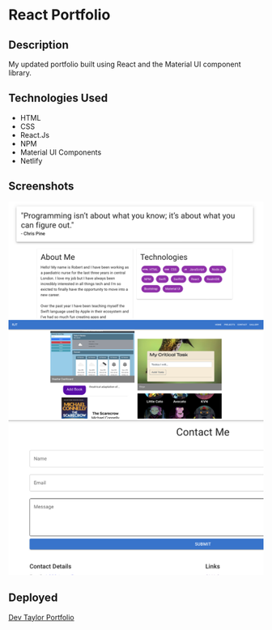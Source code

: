 # React Portfolio

## Description
My updated portfolio built using React and the Material UI component library.

## Technologies Used
- HTML
- CSS
- React.Js
- NPM
- Material UI Components
- Netlify

## Screenshots
<img src="public/images/home-screenshot.png" width="800">

<img src="public/images/gallery-screenshot.png" width="800">

<img src="public/images/contact-screenshot.png" width="800">

## Deployed
[Dev Taylor Portfolio](https://devtaylor.netlify.app)